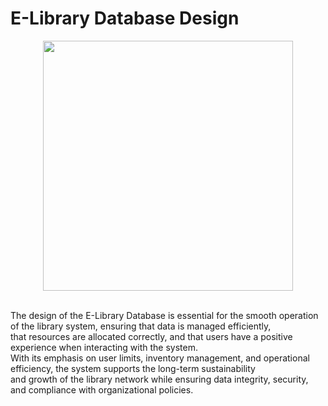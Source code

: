 # E-Library Database Design
<div align="center">
  <img src="https://github.com/user-attachments/assets/2041b976-94a0-4b4b-9eb3-475eeac6c8d4" width="400" height="400">
</div>

<br>The design of the E-Library Database is essential for the smooth operation of the library system, ensuring that data is managed efficiently, 
<br>that resources are allocated correctly, and that users have a positive experience when interacting with the system. 
<br>With its emphasis on user limits, inventory management, and operational efficiency, the system supports the long-term sustainability 
<br>and growth of the library network while ensuring data integrity, security, and compliance with organizational policies.


#
